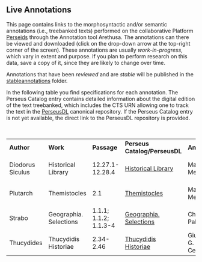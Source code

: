 ## Live Annotations

This page contains links to the morphosyntactic and/or semantic annotations (i.e., treebanked texts) performed on the collaborative Platform <a href="http://sosol.perseids.org/sosol/" target="_blank">Perseids</a> through the Annotation tool Arethusa. The annotations can there be viewed and downloaded (click on the drop-down arrow at the top-right corner of the screen). These annotations are usually *work-in-progress*, which vary in extent and purpose. If you plan to perform research on this data, save a copy of it, since they are likely to change over time. 

Annotations that have been *reviewed* and are *stable* will be published in the <a href="https://github.com/PerseusDL/treebank_data/tree/master/AGDT2/corpus/stableannotations" target="_blank">stableannotations</a> folder.

In the following table you find specifications for each annotation. The Perseus Catalog entry contains detailed information about the digital edition of the text treebanked, which includes the CTS URN allowing one to track the text in the <a href="https://github.com/PerseusDL/canonical/tree/master/CTS_XML_TEI/perseus" target="_blank">PerseusDL</a> canonical repository. If the Perseus Catalog entry is not yet available, the direct link to the PerseusDL repository is provided.

<br/>



<table>
<tr>
<td><b>Author</b></td>
<td><b>Work</b></td>
<td><b>Passage</b></td>
<td><b>Perseus Catalog/PerseusDL</b></td>
<td><b>Annotator</b></td>
<td><b>Annotation</b></td>
<td><b>Notes</b></td>
</tr>
<tr>
<td>Diodorus Siculus</td>
<td>Historical Library</td>
<td>12.27.1-12.28.4</td>
<td><a href="http://catalog.perseus.org/catalog/urn:cts:greekLit:tlg0060.tlg001.perseus-grc3" target="_blank">Historical Library</a></td>
<td>Marcel Merniz</td>
<td><a href="http://www.perseids.org/tools/arethusa/app/#/perseids?chunk=1&doc=9817" target="_blank">12.27.1-12.28.4</a></td>
<td>Morphosyntactic and semantic annotation</td>
</tr>
<tr>
<td>Plutarch</td>
<td>Themistocles</td>
<td>2.1</td>
<td><a href="https://github.com/PerseusDL/canonical/blob/master/CTS_XML_TEI/perseus/greekLit/tlg0007/tlg010/tlg0007.tlg010.perseus-grc1.xml" target="_blank">Themistocles</a></td>
<td>Marcel Merniz</td>
<td><a href="http://www.perseids.org/tools/arethusa/app/#/perseids?chunk=1&doc=10314" target="_blank">2.1</a></td>
<td>Morphosyntactic and semantic annotation</td>
</tr>
<tr>
<td>Strabo</td>
<td>Geographia. Selections</td>
<td>1.1.1; 1.1.2; 1.1.3-4</td>
<td><a href="http://catalog.perseus.org/catalog/urn:cts:greekLit:tlg0099.tlg001.perseus-grc1" target="_blank">Geographia. Selections</a></td>
<td>Chiara Palladino</td>
<td>
<a href="http://www.perseids.org/tools/arethusa/app/#/perseids?chunk=1&doc=10125" target="_blank">1.1.1</a>;
<a href="http://www.perseids.org/tools/arethusa/app/#/perseids?chunk=1&doc=10283" target="_blank">1.1.2</a>;
<a href="http://www.perseids.org/tools/arethusa/app/#/perseids?chunk=1&doc=10285" target="_blank">1.1.3-4</a>
</td>
<td></td>
</tr>
<tr>
<td>Thucydides</td>
<td>Thucydidis Historiae</td>
<td>2.34-2.46</td>
<td><a href="http://catalog.perseus.org/catalog/urn:cts:greekLit:tlg0003.tlg001.perseus-grc1" target="_blank">Thucydidis Historiae</a></td>
<td>Giuseppe G. A. Celano</td>
<td><a href="http://www.perseids.org/tools/arethusa/app/#/perseids?chunk=1&doc=9258" target="_blank">2.34-2.46</a></td>
<td>Morphosyntactic and semantic annotation</td>
</tr>
</table>




